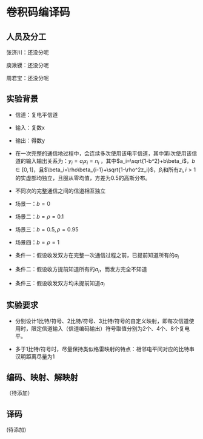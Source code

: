 # 卷积码编译码

## 人员及分工

张济川：还没分呢

庾湫镆：还没分呢

周君宝：还没分呢

## 实验背景

- 信道：复电平信道

- 输入：复数x

- 输出：得数y

- 在一次完整的通信地过程中，会连续多次使用该电平信道，其中第i次使用该信道的输入输出关系为：$y_i=a_ix_i=n_i$
，其中$a_i=\sqrt{1-b^2}+b\beta_i$，$b\in[0,1]$，且$\beta_i=\rho\beta_{i-1}+\sqrt{1-\rho^2z_i}$，$\beta_i$和所有$z_i,i>1$的实虚部均独立，且服从零均值，方差为0.5的高斯分布。

- 不同次的完整通信之间的信道相互独立

- 场景一：$b=0$

- 场景二：$b=\rho=0.1$

- 场景三：$b=0.5,\rho=0.95$

- 场景四：$b=\rho=1$

- 条件一：假设收发双方在完整一次通信过程之前，已提前知道所有的$a_i$

- 条件二：假设收方提前知道所有的$a_i$，而发方完全不知道

- 条件三：假设收发双方均未提前知道$a_i$

## 实验要求

- 分别设计1比特/符号、2比特/符号、3比特/符号的自定义映射，即每次信道使用时，限定信道输入（信道编码输出）符号取值分别为2个、4个、8个复电平。

- 多于1比特/符号时，尽量保持类似格雷映射的特点：相邻电平间对应的比特串汉明距离尽量为1

## 编码、映射、解映射

（待添加）

## 译码

(待添加)


